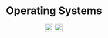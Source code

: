 <div align="center">

# Operating Systems

<a href="https://ubuntu.com"><img src="https://img.shields.io/badge/Ubuntu-E95420?style=flat&logo=ubuntu&logoColor=white" height="22" alt="Ubuntu"/></a>
<a href="https://www.microsoft.com/pt-br/software-download/windows10"><img src="https://img.shields.io/badge/Windows-0078D6?style=flat&logo=windows&logoColor=white" height="22" alt="Windows"/></a>

</div>

